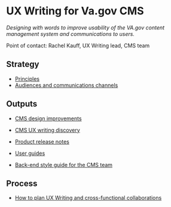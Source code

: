 # UX Writing for Va.gov CMS
*Designing with words to improve usability of the VA.gov content management system and communications to users.*

Point of contact: Rachel Kauff, UX Writing lead, CMS team

## Strategy

- [Principles](https://github.com/department-of-veterans-affairs/va.gov-team/blob/master/platform/cms/ux-writing/CMS-back-end-style-guide/principles.md)
- [Audiences and communications channels](https://github.com/department-of-veterans-affairs/va.gov-team/blob/master/platform/cms/ux-writing/audiences-communications/audiences-and-comms-channels.md)

## Outputs

- [CMS design improvements](https://github.com/department-of-veterans-affairs/va.gov-team/tree/master/platform/cms/ux-writing/CMS-design-improvements)

- [CMS UX writing discovery](https://github.com/department-of-veterans-affairs/va.gov-team/blob/master/platform/cms/ux-writing/ux-writing-discovery.md)

- [Product release notes](https://github.com/department-of-veterans-affairs/va.gov-team/tree/master/platform/cms/ux-writing/product-release-notes)

- [User guides](https://github.com/department-of-veterans-affairs/va.gov-team/tree/master/platform/cms/ux-writing/user-guides)

- [Back-end style guide for the CMS team](https://github.com/department-of-veterans-affairs/va.gov-team/blob/master/platform/cms/ux-writing/back-end-style-guide.md)


## Process

- [How to plan UX Writing and cross-functional collaborations](https://github.com/department-of-veterans-affairs/va.gov-team/tree/master/platform/cms/ux-writing/process)


